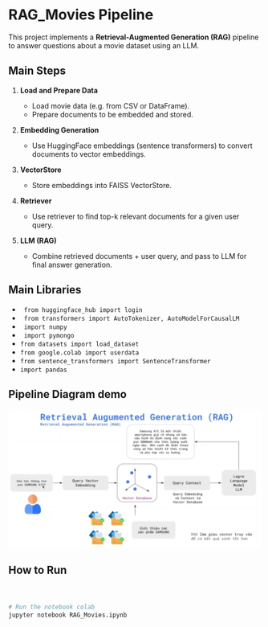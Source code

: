 # RAG_Movies Pipeline

This project implements a **Retrieval-Augmented Generation (RAG)** pipeline to answer questions about a movie dataset using an LLM.

## Main Steps

1. **Load and Prepare Data**
    - Load movie data (e.g. from CSV or DataFrame).
    - Prepare documents to be embedded and stored.

2. **Embedding Generation**
    - Use HuggingFace embeddings (sentence transformers) to convert documents to vector embeddings.

3. **VectorStore**
    - Store embeddings into FAISS VectorStore.

4. **Retriever**
    - Use retriever to find top-k relevant documents for a given user query.

5. **LLM (RAG)**
    - Combine retrieved documents + user query, and pass to LLM for final answer generation.

## Main Libraries

- `
from huggingface_hub import login`
- `
from transformers import AutoTokenizer, AutoModelForCausalLM`
- `
import numpy`
- `
import pymongo`
- `from datasets import load_dataset`
- `from google.colab import userdata`
- `from sentence_transformers import SentenceTransformer`
- `import pandas`


## Pipeline Diagram demo
![alt text](<Screenshot 2025-06-23 011137.png>)
## How to Run

```bash


# Run the notebook colab
jupyter notebook RAG_Movies.ipynb
```